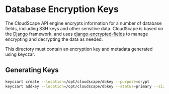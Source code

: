 Database Encryption Keys
=========
The CloudScape API engine encrypts information for a number of database fields, including SSH keys and other sensitive data. CloudScape is based on the [Django] framework, and uses [django-encrypted-fields] to manage encrypting and decrypting the data as needed.

This directory must contain an encryption key and metadata generated using keyczar:

Generating Keys
----------------

```sh
keyczart create --location=/opt/cloudscape/dbkey --purpose=crypt
keyczart addkey --location=/opt/cloudscape/dbkey --status=primary --size=256
```

[Django]:https://www.djangoproject.com/
[django-encrypted-fields]:https://github.com/defrex/django-encrypted-fields